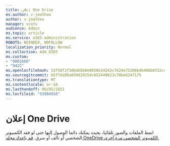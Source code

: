 ```yaml
---
title: إعلان One Drive
ms.author: v-jmathew
author: v-jmathew
manager: scotv
audience: Admin
ms.topic: article
ms.service: o365-administration
ROBOTS: NOINDEX, NOFOLLOW
localization_priority: Normal
ms.collection: Adm_O365
ms.custom:
- "9002660"
- "9422"
ms.openlocfilehash: 53f58f2f506a6bb8e8956b14243c7624e75208b4b486b0722c40ab895a303796
ms.sourcegitcommit: b5f7da89a650d2915dc652449623c78be6247175
ms.translationtype: MT
ms.contentlocale: ar-SA
ms.lasthandoff: 08/05/2021
ms.locfileid: "53984916"
---
```

# <a name="one-drive-announcement"></a>إعلان One Drive

انمط الملفات والصور تلقائيا، بحيث يمكنك دائما الوصول إليها حتى لو فقد الكمبيوتر الشخصي أو تالف أو سرق. [قم بإعداد مجلد OneDrive الكمبيوتر الشخصي مرة أخرى.](https://www.microsoft.com/microsoft-365/onedrive/pc-cloud-backup)
